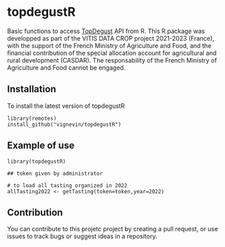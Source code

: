 # topdegustR

Basic functions to access [TopDegust](https://topdegust.trydea.fr/app) API from R. 
This R package was developped as part of the VITIS DATA CROP project 2021-2023 (France), with the support of the French Ministry of Agriculture and Food, and the financial contribution of the special allocation account for agricultural and rural development (CASDAR). The responsability of the French Ministry of Agriculture and Food cannot be engaged.

## Installation

To install the latest version of topdegustR

```         
library(remotes)
install_github("vignevin/topdegustR")
```

## Example of use

```         
library(topdegustR)

## token given by administrator

# to load all tasting organized in 2022
allTasting2022 <- getTasting(token=token,year=2022)
```

## Contribution

You can contribute to this projetc project by creating a pull request, or use issues to track bugs or suggest ideas in a repository.

